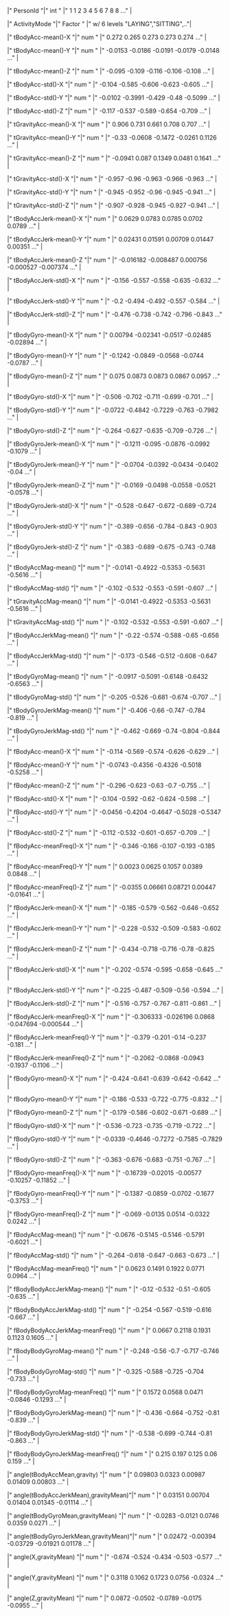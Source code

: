 |" PersonId                            "|" int " |" 1 1 2 3 4 5 6 7 8 8 ..." |

|" ActivityMode                        "|" Factor " |" w/ 6 levels "LAYING","SITTING",.."|

|" tBodyAcc-mean()-X                   "|" num " |" 0.272 0.265 0.273 0.273 0.274 ..." |

|" tBodyAcc-mean()-Y                   "|" num " |" -0.0153 -0.0186 -0.0191 -0.0179 -0.0148 ..." |

|" tBodyAcc-mean()-Z                   "|" num " |" -0.095 -0.109 -0.116 -0.106 -0.108 ..." |

|" tBodyAcc-std()-X                    "|" num " |" -0.104 -0.585 -0.606 -0.623 -0.605 ..." |

|" tBodyAcc-std()-Y                    "|" num " |" -0.0102 -0.3991 -0.429 -0.48 -0.5099 ..." |

|" tBodyAcc-std()-Z                    "|" num " |" -0.117 -0.537 -0.589 -0.654 -0.709 ..." |

|" tGravityAcc-mean()-X                "|" num " |" 0.906 0.731 0.661 0.708 0.707 ..." |

|" tGravityAcc-mean()-Y                "|" num " |" -0.33 -0.0608 -0.1472 -0.0261 0.1126 ..." |

|" tGravityAcc-mean()-Z                "|" num " |" -0.0941 0.087 0.1349 0.0481 0.1641 ..." |

|" tGravityAcc-std()-X                 "|" num " |" -0.957 -0.96 -0.963 -0.966 -0.963 ..." |

|" tGravityAcc-std()-Y                 "|" num " |" -0.945 -0.952 -0.96 -0.945 -0.941 ..." |

|" tGravityAcc-std()-Z                 "|" num " |" -0.907 -0.928 -0.945 -0.927 -0.941 ..." |

|" tBodyAccJerk-mean()-X               "|" num " |" 0.0629 0.0783 0.0785 0.0702 0.0789 ..." |

|" tBodyAccJerk-mean()-Y               "|" num " |" 0.02431 0.01591 0.00709 0.01447 0.00351 ..." |

|" tBodyAccJerk-mean()-Z               "|" num " |" -0.016182 -0.008487 0.000756 -0.000527 -0.007374 ..." |

|" tBodyAccJerk-std()-X                "|" num " |" -0.156 -0.557 -0.558 -0.635 -0.632 ..." |

|" tBodyAccJerk-std()-Y                "|" num " |" -0.2 -0.494 -0.492 -0.557 -0.584 ..." |

|" tBodyAccJerk-std()-Z                "|" num " |" -0.476 -0.738 -0.742 -0.796 -0.843 ..." |

|" tBodyGyro-mean()-X                  "|" num " |" 0.00794 -0.02341 -0.0517 -0.02485 -0.02894 ..." |

|" tBodyGyro-mean()-Y                  "|" num " |" -0.1242 -0.0849 -0.0568 -0.0744 -0.0787 ..." |

|" tBodyGyro-mean()-Z                  "|" num " |" 0.075 0.0873 0.0873 0.0867 0.0957 ..." |

|" tBodyGyro-std()-X                   "|" num " |" -0.506 -0.702 -0.711 -0.699 -0.701 ..." |

|" tBodyGyro-std()-Y                   "|" num " |" -0.0722 -0.4842 -0.7229 -0.763 -0.7982 ..." |

|" tBodyGyro-std()-Z                   "|" num " |" -0.264 -0.627 -0.635 -0.709 -0.726 ..." |

|" tBodyGyroJerk-mean()-X              "|" num " |" -0.1211 -0.095 -0.0876 -0.0992 -0.1079 ..." |

|" tBodyGyroJerk-mean()-Y              "|" num " |" -0.0704 -0.0392 -0.0434 -0.0402 -0.04 ..." |

|" tBodyGyroJerk-mean()-Z              "|" num " |" -0.0169 -0.0498 -0.0558 -0.0521 -0.0578 ..." |

|" tBodyGyroJerk-std()-X               "|" num " |" -0.528 -0.647 -0.672 -0.689 -0.724 ..." |

|" tBodyGyroJerk-std()-Y               "|" num " |" -0.389 -0.656 -0.784 -0.843 -0.903 ..." |

|" tBodyGyroJerk-std()-Z               "|" num " |" -0.383 -0.689 -0.675 -0.743 -0.748 ..." |

|" tBodyAccMag-mean()                  "|" num " |" -0.0141 -0.4922 -0.5353 -0.5631 -0.5616 ..." |

|" tBodyAccMag-std()                   "|" num " |" -0.102 -0.532 -0.553 -0.591 -0.607 ..." |

|" tGravityAccMag-mean()               "|" num " |" -0.0141 -0.4922 -0.5353 -0.5631 -0.5616 ..." |

|" tGravityAccMag-std()                "|" num " |" -0.102 -0.532 -0.553 -0.591 -0.607 ..." |

|" tBodyAccJerkMag-mean()              "|" num " |" -0.22 -0.574 -0.588 -0.65 -0.656 ..." |

|" tBodyAccJerkMag-std()               "|" num " |" -0.173 -0.546 -0.512 -0.608 -0.647 ..." |

|" tBodyGyroMag-mean()                 "|" num " |" -0.0917 -0.5091 -0.6148 -0.6432 -0.6563 ..." |

|" tBodyGyroMag-std()                  "|" num " |" -0.205 -0.526 -0.681 -0.674 -0.707 ..." |

|" tBodyGyroJerkMag-mean()             "|" num " |" -0.406 -0.66 -0.747 -0.784 -0.819 ..." |

|" tBodyGyroJerkMag-std()              "|" num " |" -0.462 -0.669 -0.74 -0.804 -0.844 ..." |

|" fBodyAcc-mean()-X                   "|" num " |" -0.114 -0.569 -0.574 -0.626 -0.629 ..." |

|" fBodyAcc-mean()-Y                   "|" num " |" -0.0743 -0.4356 -0.4326 -0.5018 -0.5258 ..." |

|" fBodyAcc-mean()-Z                   "|" num " |" -0.296 -0.623 -0.63 -0.7 -0.755 ..." |

|" fBodyAcc-std()-X                    "|" num " |" -0.104 -0.592 -0.62 -0.624 -0.598 ..." |

|" fBodyAcc-std()-Y                    "|" num " |" -0.0456 -0.4204 -0.4647 -0.5028 -0.5347 ..." |

|" fBodyAcc-std()-Z                    "|" num " |" -0.112 -0.532 -0.601 -0.657 -0.709 ..." |

|" fBodyAcc-meanFreq()-X               "|" num " |" -0.346 -0.166 -0.107 -0.193 -0.185 ..." |

|" fBodyAcc-meanFreq()-Y               "|" num " |" 0.0023 0.0625 0.1057 0.0389 0.0848 ..." |

|" fBodyAcc-meanFreq()-Z               "|" num " |" -0.0355 0.06661 0.08721 0.00447 -0.01641 ..." |

|" fBodyAccJerk-mean()-X               "|" num " |" -0.185 -0.579 -0.562 -0.646 -0.652 ..." |

|" fBodyAccJerk-mean()-Y               "|" num " |" -0.228 -0.532 -0.509 -0.583 -0.602 ..." |

|" fBodyAccJerk-mean()-Z               "|" num " |" -0.434 -0.718 -0.716 -0.78 -0.825 ..." |

|" fBodyAccJerk-std()-X                "|" num " |" -0.202 -0.574 -0.595 -0.658 -0.645 ..." |

|" fBodyAccJerk-std()-Y                "|" num " |" -0.225 -0.487 -0.509 -0.56 -0.594 ..." |

|" fBodyAccJerk-std()-Z                "|" num " |" -0.516 -0.757 -0.767 -0.811 -0.861 ..." |

|" fBodyAccJerk-meanFreq()-X           "|" num " |" -0.306333 -0.026196 0.0868 -0.047694 -0.000544 ..." |

|" fBodyAccJerk-meanFreq()-Y           "|" num " |" -0.379 -0.201 -0.14 -0.237 -0.181 ..." |

|" fBodyAccJerk-meanFreq()-Z           "|" num " |" -0.2062 -0.0868 -0.0943 -0.1937 -0.1106 ..." |

|" fBodyGyro-mean()-X                  "|" num " |" -0.424 -0.641 -0.639 -0.642 -0.642 ..." |

|" fBodyGyro-mean()-Y                  "|" num " |" -0.186 -0.533 -0.722 -0.775 -0.832 ..." |

|" fBodyGyro-mean()-Z                  "|" num " |" -0.179 -0.586 -0.602 -0.671 -0.689 ..." |

|" fBodyGyro-std()-X                   "|" num " |" -0.536 -0.723 -0.735 -0.719 -0.722 ..." |

|" fBodyGyro-std()-Y                   "|" num " |" -0.0339 -0.4646 -0.7272 -0.7585 -0.7829 ..." |

|" fBodyGyro-std()-Z                   "|" num " |" -0.363 -0.676 -0.683 -0.751 -0.767 ..." |

|" fBodyGyro-meanFreq()-X              "|" num " |" -0.16739 -0.02015 -0.00577 -0.10257 -0.11852 ..." |

|" fBodyGyro-meanFreq()-Y              "|" num " |" -0.1387 -0.0859 -0.0702 -0.1677 -0.3753 ..." |

|" fBodyGyro-meanFreq()-Z              "|" num " |" -0.069 -0.0135 0.0514 -0.0322 0.0242 ..." |

|" fBodyAccMag-mean()                  "|" num " |" -0.0676 -0.5145 -0.5146 -0.5791 -0.6021 ..." |

|" fBodyAccMag-std()                   "|" num " |" -0.264 -0.618 -0.647 -0.663 -0.673 ..." |

|" fBodyAccMag-meanFreq()              "|" num " |" 0.0623 0.1491 0.1922 0.0771 0.0964 ..." |

|" fBodyBodyAccJerkMag-mean()          "|" num " |" -0.12 -0.532 -0.51 -0.605 -0.635 ..." |

|" fBodyBodyAccJerkMag-std()           "|" num " |" -0.254 -0.567 -0.519 -0.616 -0.667 ..." |

|" fBodyBodyAccJerkMag-meanFreq()      "|" num " |" 0.0667 0.2118 0.1931 0.1123 0.1605 ..." |

|" fBodyBodyGyroMag-mean()             "|" num " |" -0.248 -0.56 -0.7 -0.717 -0.746 ..." |

|" fBodyBodyGyroMag-std()              "|" num " |" -0.325 -0.588 -0.725 -0.704 -0.733 ..." |

|" fBodyBodyGyroMag-meanFreq()         "|" num " |" 0.1572 0.0568 0.0471 -0.0846 -0.1293 ..." |

|" fBodyBodyGyroJerkMag-mean()         "|" num " |" -0.436 -0.664 -0.752 -0.81 -0.839 ..." |

|" fBodyBodyGyroJerkMag-std()          "|" num " |" -0.538 -0.699 -0.744 -0.81 -0.863 ..." |

|" fBodyBodyGyroJerkMag-meanFreq()     "|" num " |" 0.215 0.197 0.125 0.06 0.159 ..." |

|" angle(tBodyAccMean,gravity)         "|" num " |" 0.09803 0.0323 0.00987 0.01409 0.00803 ..." |

|" angle(tBodyAccJerkMean),gravityMean)"|" num " |" 0.03151 0.00704 0.01404 0.01345 -0.01114 ..." |

|" angle(tBodyGyroMean,gravityMean)    "|" num " |" -0.0283 -0.0121 0.0746 0.0359 0.0271 ..." |

|" angle(tBodyGyroJerkMean,gravityMean)"|" num " |" 0.02472 -0.00394 -0.03729 -0.01921 0.01178 ..." |

|" angle(X,gravityMean)                "|" num " |" -0.674 -0.524 -0.434 -0.503 -0.577 ..." |

|" angle(Y,gravityMean)                "|" num " |" 0.3118 0.1062 0.1723 0.0756 -0.0324 ..." |

|" angle(Z,gravityMean)                "|" num " |" 0.0872 -0.0502 -0.0789 -0.0175 -0.0955 ..." |
